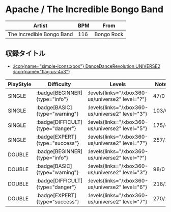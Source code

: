 # Apache / The Incredible Bongo Band

|Artist|BPM|From|
|------|---|----|
|The Incredible Bongo Band|116|Bongo Rock|

## 収録タイトル

- [:icon{name="simple-icons:xbox"} DanceDanceRevolution UNIVERSE2 :icon{name="flag:us-4x3"}](/xbox360-us/universe2)

|PlayStyle|Difficulty|Levels|Notes|Movie|
|---------|----------|------|-----|-----|
|SINGLE| :badge[BEGINNER]{type="info"}| :levels{links="/xbox360-us/universe2" level="?"}|47/0||
|SINGLE| :badge[BASIC]{type="warning"}| :levels{links="/xbox360-us/universe2" level="3"}|103/0||
|SINGLE| :badge[DIFFICULT]{type="danger"}| :levels{links="/xbox360-us/universe2" level="5"}|175/4||
|SINGLE| :badge[EXPERT]{type="success"}| :levels{links="/xbox360-us/universe2" level="7"}|257/16||
|DOUBLE| :badge[BEGINNER]{type="info"}| :levels{links="/xbox360-us/universe2" level="?"}|||
|DOUBLE| :badge[BASIC]{type="warning"}| :levels{links="/xbox360-us/universe2" level="3"}|98/0||
|DOUBLE| :badge[DIFFICULT]{type="danger"}| :levels{links="/xbox360-us/universe2" level="6"}|218/21||
|DOUBLE| :badge[EXPERT]{type="success"}| :levels{links="/xbox360-us/universe2" level="7"}|270/16||

